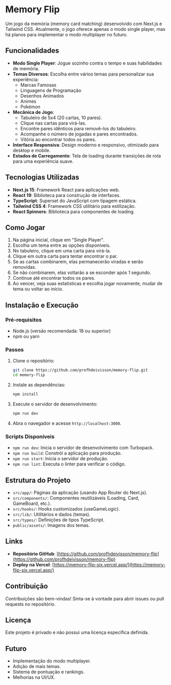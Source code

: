 # Memory Flip

Um jogo da memória (memory card matching) desenvolvido com Next.js e Tailwind CSS. Atualmente, o jogo oferece apenas o modo single player, mas há planos para implementar o modo multiplayer no futuro.

## Funcionalidades

- **Modo Single Player**: Jogue sozinho contra o tempo e suas habilidades de memória.
- **Temas Diversos**: Escolha entre vários temas para personalizar sua experiência:
  - Marcas Famosas
  - Linguagens de Programação
  - Desenhos Animados
  - Animes
  - Pokémon
- **Mecânica de Jogo**:
  - Tabuleiro de 5x4 (20 cartas, 10 pares).
  - Clique nas cartas para virá-las.
  - Encontre pares idênticos para removê-los do tabuleiro.
  - Acompanhe o número de jogadas e pares encontrados.
  - Vitória ao encontrar todos os pares.
- **Interface Responsiva**: Design moderno e responsivo, otimizado para desktop e mobile.
- **Estados de Carregamento**: Tela de loading durante transições de rota para uma experiência suave.

## Tecnologias Utilizadas

- **Next.js 15**: Framework React para aplicações web.
- **React 19**: Biblioteca para construção de interfaces.
- **TypeScript**: Superset do JavaScript com tipagem estática.
- **Tailwind CSS 4**: Framework CSS utilitário para estilização.
- **React Spinners**: Biblioteca para componentes de loading.

## Como Jogar

1. Na página inicial, clique em "Single Player".
2. Escolha um tema entre as opções disponíveis.
3. No tabuleiro, clique em uma carta para virá-la.
4. Clique em outra carta para tentar encontrar o par.
5. Se as cartas combinarem, elas permanecerão viradas e serão removidas.
6. Se não combinarem, elas voltarão a se esconder após 1 segundo.
7. Continue até encontrar todos os pares.
8. Ao vencer, veja suas estatísticas e escolha jogar novamente, mudar de tema ou voltar ao início.

## Instalação e Execução

### Pré-requisitos

- Node.js (versão recomendada: 18 ou superior)
- npm ou yarn

### Passos

1. Clone o repositório:
   ```bash
   git clone https://github.com/profhdeivisson/memory-flip.git
   cd memory-flip
   ```

2. Instale as dependências:
   ```bash
   npm install
   ```

3. Execute o servidor de desenvolvimento:
   ```bash
   npm run dev
   ```

4. Abra o navegador e acesse `http://localhost:3000`.

### Scripts Disponíveis

- `npm run dev`: Inicia o servidor de desenvolvimento com Turbopack.
- `npm run build`: Constrói a aplicação para produção.
- `npm run start`: Inicia o servidor de produção.
- `npm run lint`: Executa o linter para verificar o código.

## Estrutura do Projeto

- `src/app/`: Páginas da aplicação (usando App Router do Next.js).
- `src/components/`: Componentes reutilizáveis (Loading, Card, GameBoard, etc.).
- `src/hooks/`: Hooks customizados (useGameLogic).
- `src/lib/`: Utilitários e dados (temas).
- `src/types/`: Definições de tipos TypeScript.
- `public/assets/`: Imagens dos temas.

## Links

- **Repositório GitHub**: [https://github.com/profhdeivisson/memory-flip](https://github.com/profhdeivisson/memory-flip)
- **Deploy na Vercel**: [https://memory-flip-six.vercel.app/](https://memory-flip-six.vercel.app/)

## Contribuição

Contribuições são bem-vindas! Sinta-se à vontade para abrir issues ou pull requests no repositório.

## Licença

Este projeto é privado e não possui uma licença específica definida.

## Futuro

- Implementação do modo multiplayer.
- Adição de mais temas.
- Sistema de pontuação e rankings.
- Melhorias na UI/UX.
